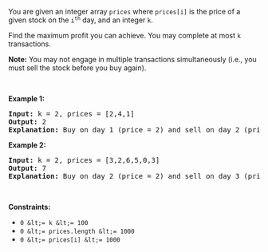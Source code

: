 You are given an integer array `` prices `` where `` prices[i] `` is the price of a given stock on the <code>i<sup>th</sup></code> day, and an integer `` k ``.

Find the maximum profit you can achieve. You may complete at most `` k `` transactions.

__Note:__ You may not engage in multiple transactions simultaneously (i.e., you must sell the stock before you buy again).

&nbsp;

__Example 1:__

<pre>
<strong>Input:</strong> k = 2, prices = [2,4,1]
<strong>Output:</strong> 2
<strong>Explanation:</strong> Buy on day 1 (price = 2) and sell on day 2 (price = 4), profit = 4-2 = 2.
</pre>

__Example 2:__

<pre>
<strong>Input:</strong> k = 2, prices = [3,2,6,5,0,3]
<strong>Output:</strong> 7
<strong>Explanation:</strong> Buy on day 2 (price = 2) and sell on day 3 (price = 6), profit = 6-2 = 4. Then buy on day 5 (price = 0) and sell on day 6 (price = 3), profit = 3-0 = 3.
</pre>

&nbsp;

__Constraints:__

*   `` 0 &lt;= k &lt;= 100 ``
*   `` 0 &lt;= prices.length &lt;= 1000 ``
*   `` 0 &lt;= prices[i] &lt;= 1000 ``